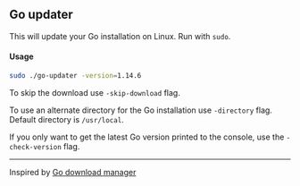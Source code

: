 ## Go updater

This will update your Go installation on Linux. Run with `sudo`.

#### Usage
```bash
sudo ./go-updater -version=1.14.6
```

To skip the download use `-skip-download` flag.

To use an alternate directory for the Go installation use `-directory` flag. Default directory is `/usr/local`.

If you only want to get the latest Go version printed to the console, use the `-check-version` flag.

---
Inspired by [Go download manager](https://github.com/usmanhalalit/go-download-manager)